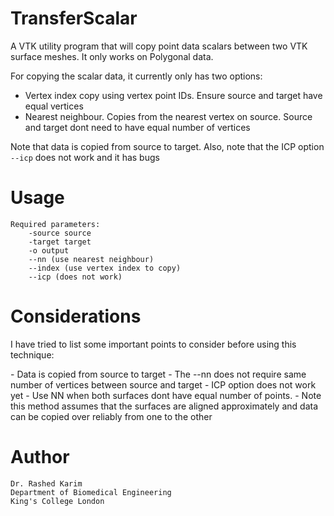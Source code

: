 # TransferScalar

A VTK utility program that will copy point data scalars between two VTK surface meshes. It only works on Polygonal data. 

For copying the scalar data, it currently only has two options: 

- Vertex index copy using vertex point IDs. Ensure source and target have equal vertices
- Nearest neighbour. Copies from the nearest vertex on source. Source and target dont need to have equal number of vertices

Note that data is copied from source to target. Also, note that the ICP option ```--icp``` does not work and it has bugs 

# Usage 

```
Required parameters: 
	-source source 
	-target target 
	-o output
	--nn (use nearest neighbour)
	--index (use vertex index to copy) 
	--icp (does not work)

```

# Considerations 

I have tried to list some important points to consider before using this technique: 

<p>
 	- Data is copied from source to target
	- The --nn does not require same number of vertices between source and target
	- ICP option does not work yet
	- Use NN when both surfaces dont have equal number of points. 
	- Note this method assumes that the surfaces are aligned approximately and data can be copied over reliably from one to the other
</p>

# Author 

```
Dr. Rashed Karim 
Department of Biomedical Engineering 
King's College London 
```